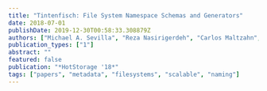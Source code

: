 ```yaml
---
title: "Tintenfisch: File System Namespace Schemas and Generators"
date: 2018-07-01
publishDate: 2019-12-30T00:58:33.308879Z
authors: ["Michael A. Sevilla", "Reza Nasirigerdeh", "Carlos Maltzahn", "Jeff LeFevre", "Noah Watkins", "Peter Alvaro", "Margaret Lawson", "Jay Lofstead", "Jim Pivarski"]
publication_types: ["1"]
abstract: ""
featured: false
publication: "*HotStorage '18*"
tags: ["papers", "metadata", "filesystems", "scalable", "naming"]
---
```


